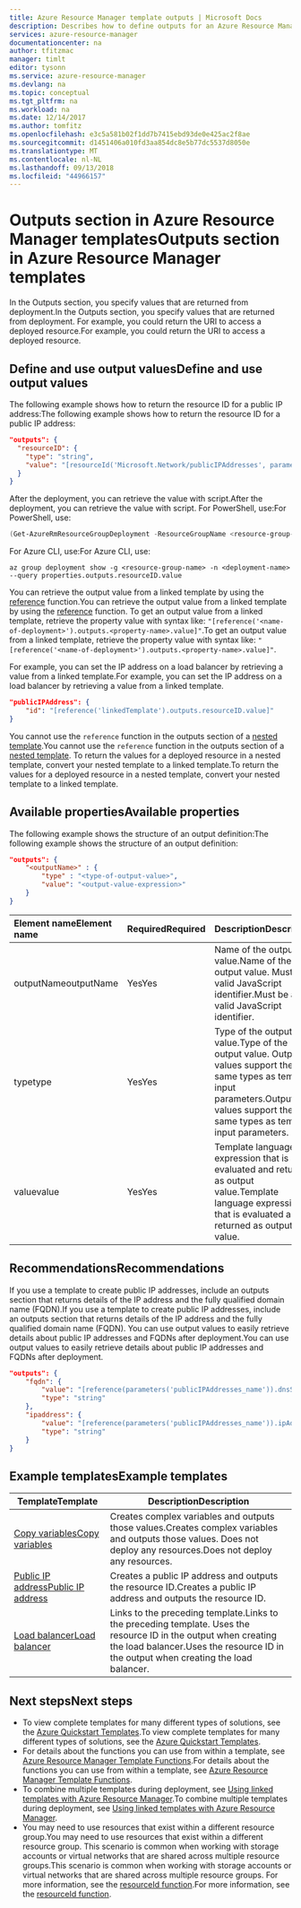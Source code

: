 ```yaml
---
title: Azure Resource Manager template outputs | Microsoft Docs
description: Describes how to define outputs for an Azure Resource Manager templates using declarative JSON syntax.
services: azure-resource-manager
documentationcenter: na
author: tfitzmac
manager: timlt
editor: tysonn
ms.service: azure-resource-manager
ms.devlang: na
ms.topic: conceptual
ms.tgt_pltfrm: na
ms.workload: na
ms.date: 12/14/2017
ms.author: tomfitz
ms.openlocfilehash: e3c5a581b02f1dd7b7415ebd93de0e425ac2f8ae
ms.sourcegitcommit: d1451406a010fd3aa854dc8e5b77dc5537d8050e
ms.translationtype: MT
ms.contentlocale: nl-NL
ms.lasthandoff: 09/13/2018
ms.locfileid: "44966157"
---
```

# <a name="outputs-section-in-azure-resource-manager-templates"></a><span data-ttu-id="b845f-103">Outputs section in Azure Resource Manager templates</span><span class="sxs-lookup"><span data-stu-id="b845f-103">Outputs section in Azure Resource Manager templates</span></span>
<span data-ttu-id="b845f-104">In the Outputs section, you specify values that are returned from deployment.</span><span class="sxs-lookup"><span data-stu-id="b845f-104">In the Outputs section, you specify values that are returned from deployment.</span></span> <span data-ttu-id="b845f-105">For example, you could return the URI to access a deployed resource.</span><span class="sxs-lookup"><span data-stu-id="b845f-105">For example, you could return the URI to access a deployed resource.</span></span>

## <a name="define-and-use-output-values"></a><span data-ttu-id="b845f-106">Define and use output values</span><span class="sxs-lookup"><span data-stu-id="b845f-106">Define and use output values</span></span>

<span data-ttu-id="b845f-107">The following example shows how to return the resource ID for a public IP address:</span><span class="sxs-lookup"><span data-stu-id="b845f-107">The following example shows how to return the resource ID for a public IP address:</span></span>

```json
"outputs": {
  "resourceID": {
    "type": "string",
    "value": "[resourceId('Microsoft.Network/publicIPAddresses', parameters('publicIPAddresses_name'))]"
  }
}
```

<span data-ttu-id="b845f-108">After the deployment, you can retrieve the value with script.</span><span class="sxs-lookup"><span data-stu-id="b845f-108">After the deployment, you can retrieve the value with script.</span></span> <span data-ttu-id="b845f-109">For PowerShell, use:</span><span class="sxs-lookup"><span data-stu-id="b845f-109">For PowerShell, use:</span></span>

```powershell
(Get-AzureRmResourceGroupDeployment -ResourceGroupName <resource-group-name> -Name <deployment-name>).Outputs.resourceID.value
```

<span data-ttu-id="b845f-110">For Azure CLI, use:</span><span class="sxs-lookup"><span data-stu-id="b845f-110">For Azure CLI, use:</span></span>

```azurecli-interactive
az group deployment show -g <resource-group-name> -n <deployment-name> --query properties.outputs.resourceID.value
```

<span data-ttu-id="b845f-111">You can retrieve the output value from a linked template by using the [reference](resource-group-template-functions-resource.md#reference) function.</span><span class="sxs-lookup"><span data-stu-id="b845f-111">You can retrieve the output value from a linked template by using the [reference](resource-group-template-functions-resource.md#reference) function.</span></span> <span data-ttu-id="b845f-112">To get an output value from a linked template, retrieve the property value with syntax like: `"[reference('<name-of-deployment>').outputs.<property-name>.value]"`.</span><span class="sxs-lookup"><span data-stu-id="b845f-112">To get an output value from a linked template, retrieve the property value with syntax like: `"[reference('<name-of-deployment>').outputs.<property-name>.value]"`.</span></span>

<span data-ttu-id="b845f-113">For example, you can set the IP address on a load balancer by retrieving a value from a linked template.</span><span class="sxs-lookup"><span data-stu-id="b845f-113">For example, you can set the IP address on a load balancer by retrieving a value from a linked template.</span></span>

```json
"publicIPAddress": {
    "id": "[reference('linkedTemplate').outputs.resourceID.value]"
}
```

<span data-ttu-id="b845f-114">You cannot use the `reference` function in the outputs section of a [nested template](resource-group-linked-templates.md#link-or-nest-a-template).</span><span class="sxs-lookup"><span data-stu-id="b845f-114">You cannot use the `reference` function in the outputs section of a [nested template](resource-group-linked-templates.md#link-or-nest-a-template).</span></span> <span data-ttu-id="b845f-115">To return the values for a deployed resource in a nested template, convert your nested template to a linked template.</span><span class="sxs-lookup"><span data-stu-id="b845f-115">To return the values for a deployed resource in a nested template, convert your nested template to a linked template.</span></span>

## <a name="available-properties"></a><span data-ttu-id="b845f-116">Available properties</span><span class="sxs-lookup"><span data-stu-id="b845f-116">Available properties</span></span>

<span data-ttu-id="b845f-117">The following example shows the structure of an output definition:</span><span class="sxs-lookup"><span data-stu-id="b845f-117">The following example shows the structure of an output definition:</span></span>

```json
"outputs": {
    "<outputName>" : {
        "type" : "<type-of-output-value>",
        "value": "<output-value-expression>"
    }
}
```

| <span data-ttu-id="b845f-118">Element name</span><span class="sxs-lookup"><span data-stu-id="b845f-118">Element name</span></span> | <span data-ttu-id="b845f-119">Required</span><span class="sxs-lookup"><span data-stu-id="b845f-119">Required</span></span> | <span data-ttu-id="b845f-120">Description</span><span class="sxs-lookup"><span data-stu-id="b845f-120">Description</span></span> |
|:--- |:--- |:--- |
| <span data-ttu-id="b845f-121">outputName</span><span class="sxs-lookup"><span data-stu-id="b845f-121">outputName</span></span> |<span data-ttu-id="b845f-122">Yes</span><span class="sxs-lookup"><span data-stu-id="b845f-122">Yes</span></span> |<span data-ttu-id="b845f-123">Name of the output value.</span><span class="sxs-lookup"><span data-stu-id="b845f-123">Name of the output value.</span></span> <span data-ttu-id="b845f-124">Must be a valid JavaScript identifier.</span><span class="sxs-lookup"><span data-stu-id="b845f-124">Must be a valid JavaScript identifier.</span></span> |
| <span data-ttu-id="b845f-125">type</span><span class="sxs-lookup"><span data-stu-id="b845f-125">type</span></span> |<span data-ttu-id="b845f-126">Yes</span><span class="sxs-lookup"><span data-stu-id="b845f-126">Yes</span></span> |<span data-ttu-id="b845f-127">Type of the output value.</span><span class="sxs-lookup"><span data-stu-id="b845f-127">Type of the output value.</span></span> <span data-ttu-id="b845f-128">Output values support the same types as template input parameters.</span><span class="sxs-lookup"><span data-stu-id="b845f-128">Output values support the same types as template input parameters.</span></span> |
| <span data-ttu-id="b845f-129">value</span><span class="sxs-lookup"><span data-stu-id="b845f-129">value</span></span> |<span data-ttu-id="b845f-130">Yes</span><span class="sxs-lookup"><span data-stu-id="b845f-130">Yes</span></span> |<span data-ttu-id="b845f-131">Template language expression that is evaluated and returned as output value.</span><span class="sxs-lookup"><span data-stu-id="b845f-131">Template language expression that is evaluated and returned as output value.</span></span> |

## <a name="recommendations"></a><span data-ttu-id="b845f-132">Recommendations</span><span class="sxs-lookup"><span data-stu-id="b845f-132">Recommendations</span></span>

<span data-ttu-id="b845f-133">If you use a template to create public IP addresses, include an outputs section that returns details of the IP address and the fully qualified domain name (FQDN).</span><span class="sxs-lookup"><span data-stu-id="b845f-133">If you use a template to create public IP addresses, include an outputs section that returns details of the IP address and the fully qualified domain name (FQDN).</span></span> <span data-ttu-id="b845f-134">You can use output values to easily retrieve details about public IP addresses and FQDNs after deployment.</span><span class="sxs-lookup"><span data-stu-id="b845f-134">You can use output values to easily retrieve details about public IP addresses and FQDNs after deployment.</span></span>

```json
"outputs": {
    "fqdn": {
        "value": "[reference(parameters('publicIPAddresses_name')).dnsSettings.fqdn]",
        "type": "string"
    },
    "ipaddress": {
        "value": "[reference(parameters('publicIPAddresses_name')).ipAddress]",
        "type": "string"
    }
}
```

## <a name="example-templates"></a><span data-ttu-id="b845f-135">Example templates</span><span class="sxs-lookup"><span data-stu-id="b845f-135">Example templates</span></span>


|<span data-ttu-id="b845f-136">Template</span><span class="sxs-lookup"><span data-stu-id="b845f-136">Template</span></span>  |<span data-ttu-id="b845f-137">Description</span><span class="sxs-lookup"><span data-stu-id="b845f-137">Description</span></span>  |
|---------|---------|
|[<span data-ttu-id="b845f-138">Copy variables</span><span class="sxs-lookup"><span data-stu-id="b845f-138">Copy variables</span></span>](https://github.com/Azure/azure-docs-json-samples/blob/master/azure-resource-manager/multipleinstance/copyvariables.json) | <span data-ttu-id="b845f-139">Creates complex variables and outputs those values.</span><span class="sxs-lookup"><span data-stu-id="b845f-139">Creates complex variables and outputs those values.</span></span> <span data-ttu-id="b845f-140">Does not deploy any resources.</span><span class="sxs-lookup"><span data-stu-id="b845f-140">Does not deploy any resources.</span></span> |
|[<span data-ttu-id="b845f-141">Public IP address</span><span class="sxs-lookup"><span data-stu-id="b845f-141">Public IP address</span></span>](https://github.com/Azure/azure-docs-json-samples/blob/master/azure-resource-manager/linkedtemplates/public-ip.json) | <span data-ttu-id="b845f-142">Creates a public IP address and outputs the resource ID.</span><span class="sxs-lookup"><span data-stu-id="b845f-142">Creates a public IP address and outputs the resource ID.</span></span> |
|[<span data-ttu-id="b845f-143">Load balancer</span><span class="sxs-lookup"><span data-stu-id="b845f-143">Load balancer</span></span>](https://github.com/Azure/azure-docs-json-samples/blob/master/azure-resource-manager/linkedtemplates/public-ip-parentloadbalancer.json) | <span data-ttu-id="b845f-144">Links to the preceding template.</span><span class="sxs-lookup"><span data-stu-id="b845f-144">Links to the preceding template.</span></span> <span data-ttu-id="b845f-145">Uses the resource ID in the output when creating the load balancer.</span><span class="sxs-lookup"><span data-stu-id="b845f-145">Uses the resource ID in the output when creating the load balancer.</span></span> |


## <a name="next-steps"></a><span data-ttu-id="b845f-146">Next steps</span><span class="sxs-lookup"><span data-stu-id="b845f-146">Next steps</span></span>
* <span data-ttu-id="b845f-147">To view complete templates for many different types of solutions, see the [Azure Quickstart Templates](https://azure.microsoft.com/documentation/templates/).</span><span class="sxs-lookup"><span data-stu-id="b845f-147">To view complete templates for many different types of solutions, see the [Azure Quickstart Templates](https://azure.microsoft.com/documentation/templates/).</span></span>
* <span data-ttu-id="b845f-148">For details about the functions you can use from within a template, see [Azure Resource Manager Template Functions](resource-group-template-functions.md).</span><span class="sxs-lookup"><span data-stu-id="b845f-148">For details about the functions you can use from within a template, see [Azure Resource Manager Template Functions](resource-group-template-functions.md).</span></span>
* <span data-ttu-id="b845f-149">To combine multiple templates during deployment, see [Using linked templates with Azure Resource Manager](resource-group-linked-templates.md).</span><span class="sxs-lookup"><span data-stu-id="b845f-149">To combine multiple templates during deployment, see [Using linked templates with Azure Resource Manager](resource-group-linked-templates.md).</span></span>
* <span data-ttu-id="b845f-150">You may need to use resources that exist within a different resource group.</span><span class="sxs-lookup"><span data-stu-id="b845f-150">You may need to use resources that exist within a different resource group.</span></span> <span data-ttu-id="b845f-151">This scenario is common when working with storage accounts or virtual networks that are shared across multiple resource groups.</span><span class="sxs-lookup"><span data-stu-id="b845f-151">This scenario is common when working with storage accounts or virtual networks that are shared across multiple resource groups.</span></span> <span data-ttu-id="b845f-152">For more information, see the [resourceId function](resource-group-template-functions-resource.md#resourceid).</span><span class="sxs-lookup"><span data-stu-id="b845f-152">For more information, see the [resourceId function](resource-group-template-functions-resource.md#resourceid).</span></span>